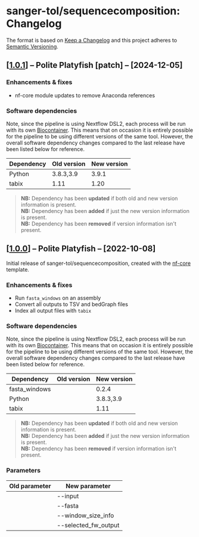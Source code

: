 # sanger-tol/sequencecomposition: Changelog

The format is based on [Keep a Changelog](https://keepachangelog.com/en/1.0.0/)
and this project adheres to [Semantic Versioning](https://semver.org/spec/v2.0.0.html).

## [[1.0.1](https://github.com/sanger-tol/sequencecomposition/releases/tag/1.0.0)] – Polite Platyfish [patch] – [2024-12-05]

### Enhancements & fixes

- nf-core module updates to remove Anaconda references

### Software dependencies

Note, since the pipeline is using Nextflow DSL2, each process will be run with its own [Biocontainer](https://biocontainers.pro/#/registry). This means that on occasion it is entirely possible for the pipeline to be using different versions of the same tool. However, the overall software dependency changes compared to the last release have been listed below for reference.

| Dependency | Old version | New version |
| ---------- | ----------- | ----------- |
| Python     | 3.8.3,3.9   | 3.9.1       |
| tabix      | 1.11        | 1.20        |

> **NB:** Dependency has been **updated** if both old and new version information is present. </br> **NB:** Dependency has been **added** if just the new version information is present. </br> **NB:** Dependency has been **removed** if version information isn't present.

## [[1.0.0](https://github.com/sanger-tol/sequencecomposition/releases/tag/1.0.0)] – Polite Platyfish – [2022-10-08]

Initial release of sanger-tol/sequencecomposition, created with the [nf-core](https://nf-co.re/) template.

### Enhancements & fixes

- Run `fasta_windows` on an assembly
- Convert all outputs to TSV and bedGraph files
- Index all output files with `tabix`

### Software dependencies

Note, since the pipeline is using Nextflow DSL2, each process will be run with its own [Biocontainer](https://biocontainers.pro/#/registry). This means that on occasion it is entirely possible for the pipeline to be using different versions of the same tool. However, the overall software dependency changes compared to the last release have been listed below for reference.

| Dependency    | Old version | New version |
| ------------- | ----------- | ----------- |
| fasta_windows |             | 0.2.4       |
| Python        |             | 3.8.3,3.9   |
| tabix         |             | 1.11        |

> **NB:** Dependency has been **updated** if both old and new version information is present. </br> **NB:** Dependency has been **added** if just the new version information is present. </br> **NB:** Dependency has been **removed** if version information isn't present.

### Parameters

| Old parameter | New parameter        |
| ------------- | -------------------- |
|               | --input              |
|               | --fasta              |
|               | --window_size_info   |
|               | --selected_fw_output |

